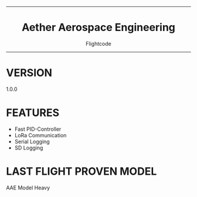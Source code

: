 <div align="center">
    <hr>
    <h1>Aether Aerospace Engineering</h1>
    <p>Flightcode<p>
    <hr>
</div>

# VERSION #

1.0.0

# FEATURES #

- Fast PID-Controller
- LoRa Communication
- Serial Logging
- SD Logging

# LAST FLIGHT PROVEN MODEL #

AAE Model Heavy
